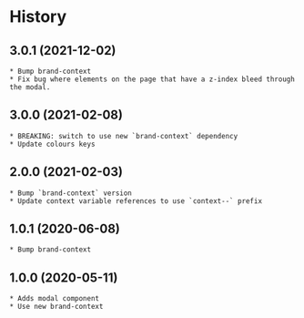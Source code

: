 # History

## 3.0.1 (2021-12-02)
    * Bump brand-context
    * Fix bug where elements on the page that have a z-index bleed through the modal.

## 3.0.0 (2021-02-08)
    * BREAKING: switch to use new `brand-context` dependency
    * Update colours keys

## 2.0.0 (2021-02-03)
    * Bump `brand-context` version
    * Update context variable references to use `context--` prefix

## 1.0.1 (2020-06-08)
	* Bump brand-context

## 1.0.0 (2020-05-11)
	* Adds modal component
	* Use new brand-context
